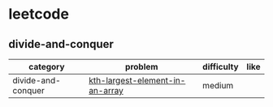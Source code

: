 # leetcode 

## divide-and-conquer
| category  | problem | difficulty | like | 
| ------------- | ------------- | ------------- | ---------|
|divide-and-conquer|[kth-largest-element-in-an-array](https://leetcode.com/problems/kth-largest-element-in-an-array/description/)|medium| 